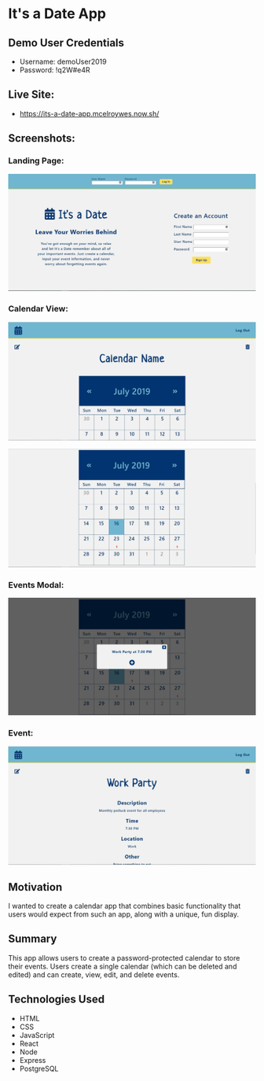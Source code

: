 # It's a Date App

## Demo User Credentials
* Username: demoUser2019
* Password: !q2W#e4R

## Live Site:
* https://its-a-date-app.mcelroywes.now.sh/

## Screenshots:

### Landing Page:
![Landing page](./src/Images/Landing-Page.jpg "Landing page")

### Calendar View:
![Calendar view 1](./src/Images/Calendar-1.jpg "Calendar view 1")


![Calendar view 2](./src/Images/Calendar-2.jpg "Calendar view 2")

### Events Modal:
![Events modal](./src/Images/Events-Modal.jpg "Events modal")

### Event:
![Event](./src/Images/Event.jpg "Event")

## Motivation
I wanted to create a calendar app that combines basic functionality that users would expect from such an app,
along with a unique, fun display.

## Summary
This app allows users to create a password-protected calendar to store their events.
Users create a single calendar (which can be deleted and edited) and can create, view, edit, and delete events.

## Technologies Used
* HTML
* CSS
* JavaScript
* React
* Node
* Express
* PostgreSQL